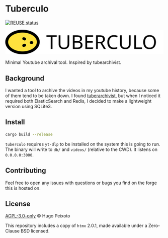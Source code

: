 # Tuberculo

[![REUSE status](https://api.reuse.software/badge/github.com/hugopeixoto/tuberculo)](https://api.reuse.software/info/github.com/hugopeixoto/tuberculo)

![Tuberculo](./assets/tuberculo.svg)

 Minimal Youtube archival tool. Inspired by tubearchivist.


## Background

I wanted a tool to archive the videos in my youtube history, because some of
them tend to be taken down. I found [tuberarchivist](https://www.tubearchivist.com/),
but when I noticed it required both ElasticSearch and Redis, I decided to make
a lightweight version using SQLite3.


## Install

```sh
cargo build --release
```

`tuberculo` requires `yt-dlp` to be installed on the system this is going to run. The binary
will write to `db/` and `videos/` (relative to the CWD). It listens on `0.0.0.0:3000`.


## Contributing

Feel free to open any issues with questions or bugs you find on the forge this is hosted on.


## License

[AGPL-3.0-only](./LICENSES/AGPL-3.0-only) © Hugo Peixoto

This repository includes a copy of `htmx` 2.0.1, made available under a Zero-Clause BSD licensed.
